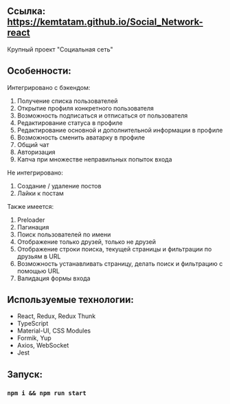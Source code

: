 ## Ссылка: https://kemtatam.github.io/Social_Network-react

Крупный проект "Социальная сеть"

## Особенности:
Интегрировано с бэкендом:
1. Получение списка пользователей
2. Открытие профиля конкретного пользователя
3. Возможность подписаться и отписаться от пользователя
4. Редактирование статуса в профиле
5. Редактирование основной и дополнительной информации в профиле
6. Возможность сменить аватарку в профиле
7. Общий чат
8. Авторизация
9. Капча при множестве неправильных попыток входа

Не интегрировано:
1. Создание / удаление постов
2. Лайки к постам

Также имеется:
1. Preloader
2. Пагинация
3. Поиск пользователей по имени
4. Отображение только друзей, только не друзей
5. Отображение строки поиска, текущей страницы и фильтрации по друзьям в URL
6. Возможность устанавливать страницу, делать поиск и фильтрацию с помощью URL
7. Валидация формы входа

## Используемые технологии:
<ul>
  <li>React, Redux, Redux Thunk</li>  
  <li>TypeScript</li> 
  <li>Material-UI, CSS Modules</li> 
  <li>Formik, Yup</li> 
  <li>Axios, WebSocket</li> 
  <li>Jest</li>
</ul>

## Запуск:
### `npm i && npm run start`

